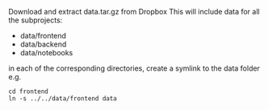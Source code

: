 Download and extract data.tar.gz from Dropbox
This will include data for all the subprojects:

* data/frontend
* data/backend
* data/notebooks

in each of the corresponding directories, create a symlink to the data folder e.g.
```
cd frontend
ln -s ../../data/frontend data
```

